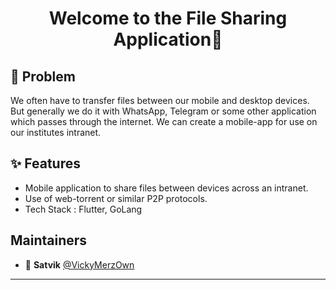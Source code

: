 <h1 align="center">Welcome to the File Sharing Application👋</h1>


## 🤔 Problem
We often have to transfer files between our mobile and desktop devices. But generally we do it with WhatsApp, Telegram or some other application which passes through the internet. We can create a mobile-app for use on our institutes intranet.

## ✨ Features
- Mobile application to share files between devices across an intranet. 
- Use of web-torrent or similar P2P protocols.
- Tech Stack : Flutter, GoLang

## Maintainers

- 👤 **Satvik** [@VickyMerzOwn](https://github.com/VickyMerzOwn)

---

